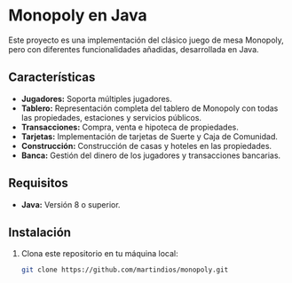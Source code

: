# Monopoly en Java

Este proyecto es una implementación del clásico juego de mesa Monopoly, pero con diferentes funcionalidades añadidas, desarrollada en Java.

## Características

- **Jugadores:** Soporta múltiples jugadores.
- **Tablero:** Representación completa del tablero de Monopoly con todas las propiedades, estaciones y servicios públicos.
- **Transacciones:** Compra, venta e hipoteca de propiedades.
- **Tarjetas:** Implementación de tarjetas de Suerte y Caja de Comunidad.
- **Construcción:** Construcción de casas y hoteles en las propiedades.
- **Banca:** Gestión del dinero de los jugadores y transacciones bancarias.

## Requisitos

- **Java:** Versión 8 o superior.

## Instalación

1. Clona este repositorio en tu máquina local:
   ```bash
   git clone https://github.com/martindios/monopoly.git
